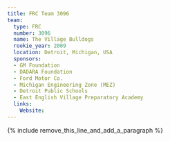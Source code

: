 ```yaml
---
title: FRC Team 3096
team:
  type: FRC
  number: 3096
  name: The Village Bulldogs
  rookie_year: 2009
  location: Detroit, Michigan, USA
  sponsors:
  - GM Foundation
  - DADARA Foundation
  - Ford Motor Co.
  - Michigan Engineering Zone (MEZ)
  - Detroit Public Schools
  - East English Village Preparatory Academy
  links:
    Website:
---
```


{% include remove_this_line_and_add_a_paragraph %}